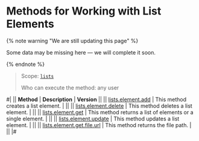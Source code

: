 # Methods for Working with List Elements

{% note warning "We are still updating this page" %}

Some data may be missing here — we will complete it soon.

{% endnote %}

> Scope: [`lists`](../../scopes/permissions.md)
>
> Who can execute the method: any user


#|
|| **Method** | **Description** | **Version** ||
|| [lists.element.add](./lists-element-add.md) | This method creates a list element. | ||
|| [lists.element.delete](./lists-element-delete.md) | This method deletes a list element. | ||
|| [lists.element.get](./lists-element-get.md) | This method returns a list of elements or a single element. | ||
|| [lists.element.update](./lists-element-update.md) | This method updates a list element. | ||
|| [lists.element.get.file.url](./lists-element-get-file-url.md) | This method returns the file path. | ||
|#